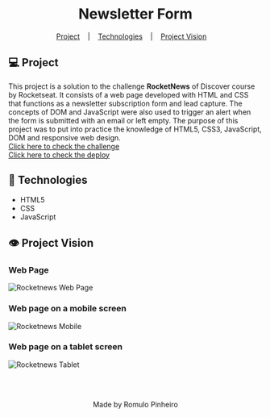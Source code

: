 <h1 align="center"> Newsletter Form </h1>

<p align="center">
  <a href="#-project">Project</a> &nbsp;&nbsp;&nbsp;|&nbsp;&nbsp;&nbsp;
  <a href="#-technologies">Technologies</a> &nbsp;&nbsp;&nbsp;|&nbsp;&nbsp;&nbsp;
  <a href="#%EF%B8%8F-project-vision">Project Vision</a> &nbsp;&nbsp;&nbsp;
</p>

## 💻 Project
This project is a solution to the challenge **RocketNews** of Discover course by Rocketseat. It consists of a web page developed with HTML and CSS that functions as a newsletter subscription form and lead capture. The concepts of DOM and JavaScript were also used to trigger an alert when the form is submitted with an email or left empty. The purpose of this project was to put into practice the knowledge of HTML5, CSS3, JavaScript, DOM and responsive web design.  
[Click here to check the challenge](https://efficient-sloth-d85.notion.site/Desafio-RocketNews-2e2c5d56b41f4b13a7d8df6b5affc0ec)  
[Click here to check the deploy](https://romulo-pinheiro.github.io/newsletter_form/)  

## 🚀 Technologies  
- HTML5
- CSS
- JavaScript

## 👁️ Project Vision  

### Web Page
![Rocketnews Web Page](https://github.com/Romulo-Pinheiro/newsletter_form/assets/107450031/b748d13f-4266-413c-81c4-ff2bafb71b87)  

### Web page on a mobile screen
![Rocketnews Mobile](https://github.com/Romulo-Pinheiro/newsletter_form/assets/107450031/9f5e4607-ef23-426b-a860-dd44230d9a19)  

### Web page on a tablet screen  
![Rocketnews Tablet](https://github.com/Romulo-Pinheiro/newsletter_form/assets/107450031/47da34d0-075f-416c-8bf1-d2d6080d5e6e)

<br><br>
<p align="center">Made by Romulo Pinheiro</p>
